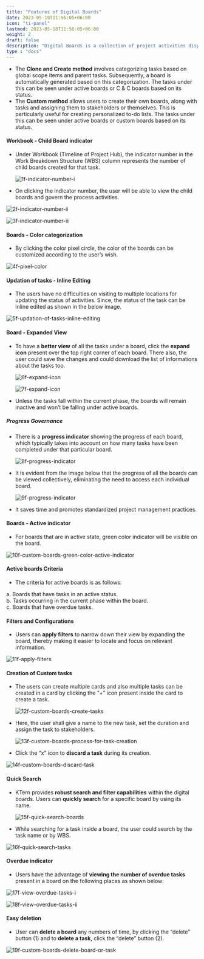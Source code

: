```yaml
---
title: "Features of Digital Boards"
date: 2023-05-18T11:56:05+06:00
icon: "ti-panel"
lastmod: 2023-05-18T11:56:05+06:00
weight: 2
draft: false
description: "Digital Boards is a collection of project activities displayed in the form of cards, which helps to comment and update activities more easily"
type : "docs"
---
```


<ul>
<li>
The <b>Clone and Create method</b> involves categorizing tasks based on global scope items and parent tasks. Subsequently, a board is automatically generated based on this categorization. The tasks under this can be seen under active boards or C & C boards based on its status.
</li>

<li>
The <b>Custom method</b> allows users to create their own boards, along with tasks and assigning them to stakeholders or themselves. This is particularly useful for creating personalized to-do lists. The tasks under this can be seen under active boards or custom boards based on its status.
</li>
</ul>

#### Workbook - Child Board indicator

<ul>
<li>
Under Workbook (Timeline of Project Hub), the indicator number in the Work Breakdown Structure (WBS) column represents the number of child boards created for that task. 
</li>

![1f-indicator-number-i](https://storage.googleapis.com/ktern-public-files/product-documentation/Boards/1f-indicator-number-i.png)

<li>
On clicking the indicator number, the user will be able to view the child boards and govern the process activities.
</li>
</ul>

![2f-indicator-number-ii](https://storage.googleapis.com/ktern-public-files/product-documentation/Boards/2f-indicator-number-ii.png)

![3f-indicator-number-iii](https://storage.googleapis.com/ktern-public-files/product-documentation/Boards/3f-indicator-number-iii.png)

#### Boards - Color categorization

<ul>
<li>
By clicking the color pixel circle, the color of the boards can be customized according to the user’s wish.
</li>
</ul>

![4f-pixel-color](https://storage.googleapis.com/ktern-public-files/product-documentation/Boards/4f-pixel-color.png)

#### Updation of tasks - Inline Editing

<ul>
<li>
The users have no difficulties on visiting to multiple locations for updating the status of activities. Since, the status of the task can be inline edited as shown in the below image.
</li>
</ul>

![5f-updation-of-tasks-inline-editing](https://storage.googleapis.com/ktern-public-files/product-documentation/Boards/5f-updation-of-tasks-inline-editing.png)

#### Board - Expanded View

<ul>
<li>
To have a <b>better view</b> of all the tasks under a board, click the <b>expand icon</b> present over the top right corner of each board. There also, the user could save the changes and could download the list of informations about the tasks too. 
</li>

![6f-expand-icon](https://storage.googleapis.com/ktern-public-files/product-documentation/Boards/6f-expand-icon.png)

![7f-expand-icon](https://storage.googleapis.com/ktern-public-files/product-documentation/Boards/7f-expand-icon.png)

<li>
Unless the tasks fall within the current phase, the boards will remain inactive and won’t be falling under active boards. 
</li>
</ul>

##### Progress Governance

<ul>
<li>
There is a <b>progress indicator</b> showing the progress of each board, which typically takes into account on how many tasks have been completed under that particular board.
</li>

![8f-progress-indicator](https://storage.googleapis.com/ktern-public-files/product-documentation/Boards/8f-progress-indicator.png)

<li>
It is evident from the image below that the progress of all the boards can be viewed collectively, eliminating the need to access each individual board.
</li>

![9f-progress-indicator](https://storage.googleapis.com/ktern-public-files/product-documentation/Boards/9f-progress-indicator.png)

<li>
It saves time and promotes standardized project management practices.
</li>
</ul>

#### Boards - Active indicator

<ul>
<li>
For boards that are in active state, green color indicator will be visible on the board.
</li> 
</ul>

![10f-custom-boards-green-color-active-indicator](https://storage.googleapis.com/ktern-public-files/product-documentation/Boards/10f-custom-boards-green-color-active-indicator.png)

#### Active boards Criteria

<ul>
<li>
The criteria for active boards is as follows:
</li> 
</ul>

a. Boards that have tasks in an active status.<br>
b. Tasks occurring in the current phase within the board.<br>
c. Boards that have overdue tasks.<br>

#### Filters and Configurations

<ul>
<li>
Users can <b>apply filters</b> to narrow down their view by expanding the board, thereby making it easier to locate and focus on relevant information.
</li>
</ul>

![11f-apply-filters](https://storage.googleapis.com/ktern-public-files/product-documentation/Boards/11f-apply-filters.png)

#### Creation of Custom tasks

<ul>
<li>
The users can create multiple cards and also multiple tasks can be created in a card by clicking the “+” icon present inside the card to create a task.
</li>

![12f-custom-boards-create-tasks](https://storage.googleapis.com/ktern-public-files/product-documentation/Boards/12f-custom-boards-create-tasks.png)

<li>
Here, the user shall give a name to the new task, set the duration and assign the task to stakeholders. 
</li>

![13f-custom-boards-process-for-task-creation](https://storage.googleapis.com/ktern-public-files/product-documentation/Boards/13f-custom-boards-process-for-task-creation.png)

<li>
Click the “x” icon to <b>discard a task</b> during its creation.
</li>
</ul>

![14f-custom-boards-discard-task](https://storage.googleapis.com/ktern-public-files/product-documentation/Boards/15f-custom-boards-discard-task.png)

#### Quick Search 

<ul>
<li>
KTern provides <b>robust search and filter capabilities</b> within the digital boards. Users can <b>quickly search</b> for a specific board by using its name.
</li>

![15f-quick-search-boards](https://storage.googleapis.com/ktern-public-files/product-documentation/Boards/15f-quick-search-boards.png)

<li>
While searching for a task inside a board, the user could search by the task name or by WBS.
</li>
</ul>

![16f-quick-search-tasks](https://storage.googleapis.com/ktern-public-files/product-documentation/Boards/16f-quick-search-tasks.png)

#### Overdue indicator 

<ul>
<li>
Users have the advantage of <b>viewing the number of overdue tasks</b> present in a board on the following places as shown below: 
</li>
</ul>

![17f-view-overdue-tasks-i](https://storage.googleapis.com/ktern-public-files/product-documentation/Boards/17f-view-overdue-tasks-i.png)

![18f-view-overdue-tasks-ii](https://storage.googleapis.com/ktern-public-files/product-documentation/Boards/18f-view-overdue-tasks-ii.png)

#### Easy deletion

<ul>
<li>
User can <b>delete a board</b> any numbers of time, by clicking the “delete” button (1) and to <b>delete a task</b>, click the “delete” button (2).
</li>
</ul>

![19f-custom-boards-delete-board-or-task](https://storage.googleapis.com/ktern-public-files/product-documentation/Boards/19f-custom-boards-delete-board-or-task.png)
